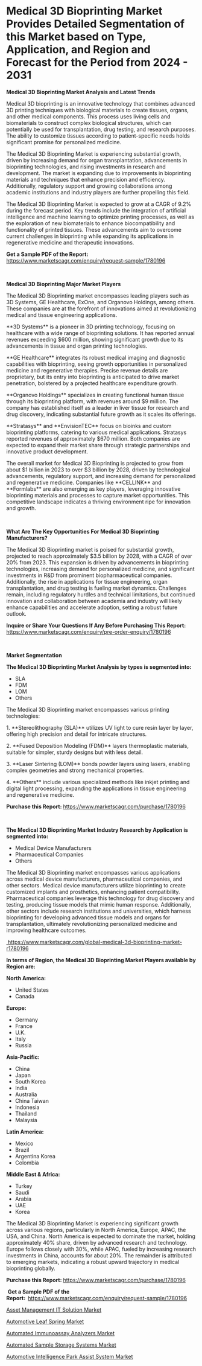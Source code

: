 <p><h1>Medical 3D Bioprinting Market Provides Detailed Segmentation of this Market based on Type, Application, and Region and Forecast for the Period from 2024 - 2031</h1></p><p><strong>Medical 3D Bioprinting Market Analysis and Latest Trends</strong></p>
<p><p>Medical 3D bioprinting is an innovative technology that combines advanced 3D printing techniques with biological materials to create tissues, organs, and other medical components. This process uses living cells and biomaterials to construct complex biological structures, which can potentially be used for transplantation, drug testing, and research purposes. The ability to customize tissues according to patient-specific needs holds significant promise for personalized medicine.</p><p>The Medical 3D Bioprinting Market is experiencing substantial growth, driven by increasing demand for organ transplantation, advancements in bioprinting technologies, and rising investments in research and development. The market is expanding due to improvements in bioprinting materials and techniques that enhance precision and efficiency. Additionally, regulatory support and growing collaborations among academic institutions and industry players are further propelling this field.</p><p>The Medical 3D Bioprinting Market is expected to grow at a CAGR of 9.2% during the forecast period. Key trends include the integration of artificial intelligence and machine learning to optimize printing processes, as well as the exploration of new biomaterials to enhance biocompatibility and functionality of printed tissues. These advancements aim to overcome current challenges in bioprinting while expanding its applications in regenerative medicine and therapeutic innovations.</p></p>
<p><strong>Get a Sample PDF of the Report:&nbsp;</strong> <a href="https://www.marketscagr.com/enquiry/request-sample/1780196?utm_campaign=1546&utm_medium=2&utm_source=Github&utm_content=ia&utm_term=09102024&utm_id=medical-3d-bioprinting">https://www.marketscagr.com/enquiry/request-sample/1780196</a></p>
<p>&nbsp;</p>
<p><strong>Medical 3D Bioprinting Major Market Players</strong></p>
<p><p>The Medical 3D Bioprinting market encompasses leading players such as 3D Systems, GE Healthcare, ExOne, and Organovo Holdings, among others. These companies are at the forefront of innovations aimed at revolutionizing medical and tissue engineering applications.</p><p>**3D Systems** is a pioneer in 3D printing technology, focusing on healthcare with a wide range of bioprinting solutions. It has reported annual revenues exceeding $600 million, showing significant growth due to its advancements in tissue and organ printing technologies.</p><p>**GE Healthcare** integrates its robust medical imaging and diagnostic capabilities with bioprinting, seeing growth opportunities in personalized medicine and regenerative therapies. Precise revenue details are proprietary, but its entry into bioprinting is anticipated to drive market penetration, bolstered by a projected healthcare expenditure growth.</p><p>**Organovo Holdings** specializes in creating functional human tissue through its bioprinting platform, with revenues around $9 million. The company has established itself as a leader in liver tissue for research and drug discovery, indicating substantial future growth as it scales its offerings.</p><p>**Stratasys** and **EnvisionTEC** focus on bioinks and custom bioprinting platforms, catering to various medical applications. Stratasys reported revenues of approximately $670 million. Both companies are expected to expand their market share through strategic partnerships and innovative product development.</p><p>The overall market for Medical 3D Bioprinting is projected to grow from about $1 billion in 2023 to over $3 billion by 2028, driven by technological advancements, regulatory support, and increasing demand for personalized and regenerative medicine. Companies like **CELLINK** and **Formlabs** are also emerging as key players, leveraging innovative bioprinting materials and processes to capture market opportunities. This competitive landscape indicates a thriving environment ripe for innovation and growth.</p></p>
<p>&nbsp;</p>
<p><strong>What Are The Key Opportunities For Medical 3D Bioprinting Manufacturers?</strong></p>
<p><p>The Medical 3D Bioprinting market is poised for substantial growth, projected to reach approximately $3.5 billion by 2028, with a CAGR of over 20% from 2023. This expansion is driven by advancements in bioprinting technologies, increasing demand for personalized medicine, and significant investments in R&D from prominent biopharmaceutical companies. Additionally, the rise in applications for tissue engineering, organ transplantation, and drug testing is fueling market dynamics. Challenges remain, including regulatory hurdles and technical limitations, but continued innovation and collaboration between academia and industry will likely enhance capabilities and accelerate adoption, setting a robust future outlook.</p></p>
<p><strong>Inquire or Share Your Questions If Any Before Purchasing This Report:</strong> <a href="https://www.marketscagr.com/enquiry/pre-order-enquiry/1780196?utm_campaign=1546&utm_medium=2&utm_source=Github&utm_content=ia&utm_term=09102024&utm_id=medical-3d-bioprinting">https://www.marketscagr.com/enquiry/pre-order-enquiry/1780196</a></p>
<p>&nbsp;</p>
<p><strong>Market Segmentation</strong></p>
<p><strong>The Medical 3D Bioprinting Market Analysis by types is segmented into:</strong></p>
<p><ul><li>SLA</li><li>FDM</li><li>LOM</li><li>Others</li></ul></p>
<p><p>The Medical 3D Bioprinting market encompasses various printing technologies: </p><p>1. **Stereolithography (SLA)** utilizes UV light to cure resin layer by layer, offering high precision and detail for intricate structures.</p><p>2. **Fused Deposition Modeling (FDM)** layers thermoplastic materials, suitable for simpler, sturdy designs but with less detail.</p><p>3. **Laser Sintering (LOM)** bonds powder layers using lasers, enabling complex geometries and strong mechanical properties.</p><p>4. **Others** include various specialized methods like inkjet printing and digital light processing, expanding the applications in tissue engineering and regenerative medicine.</p></p>
<p><strong>Purchase this Report:&nbsp;</strong><a href="https://www.marketscagr.com/purchase/1780196?utm_campaign=1546&utm_medium=2&utm_source=Github&utm_content=ia&utm_term=09102024&utm_id=medical-3d-bioprinting">https://www.marketscagr.com/purchase/1780196</a></p>
<p>&nbsp;</p>
<p><strong>The Medical 3D Bioprinting Market Industry Research by Application is segmented into:</strong></p>
<p><ul><li>Medical Device Manufacturers</li><li>Pharmaceutical Companies</li><li>Others</li></ul></p>
<p><p>The Medical 3D Bioprinting market encompasses various applications across medical device manufacturers, pharmaceutical companies, and other sectors. Medical device manufacturers utilize bioprinting to create customized implants and prosthetics, enhancing patient compatibility. Pharmaceutical companies leverage this technology for drug discovery and testing, producing tissue models that mimic human response. Additionally, other sectors include research institutions and universities, which harness bioprinting for developing advanced tissue models and organs for transplantation, ultimately revolutionizing personalized medicine and improving healthcare outcomes.</p></p>
<p><a href="https://www.marketscagr.com/global-medical-3d-bioprinting-market-r1780196?utm_campaign=1546&utm_medium=2&utm_source=Github&utm_content=ia&utm_term=09102024&utm_id=medical-3d-bioprinting">&nbsp;https://www.marketscagr.com/global-medical-3d-bioprinting-market-r1780196</a></p>
<p><strong>In terms of Region, the Medical 3D Bioprinting Market Players available by Region are:</strong></p>
<p>
    <p> <strong> North America: </strong>
        <ul>
            <li>United States</li>
            <li>Canada</li>
        </ul>
        </p> 
    <p> <strong> Europe: </strong>
        <ul>
            <li>Germany</li>
            <li>France</li>
            <li>U.K.</li>
            <li>Italy</li>
            <li>Russia</li>
        </ul>
        </p> 
    <p> <strong> Asia-Pacific: </strong>
        <ul>
            <li>China</li>
            <li>Japan</li>
            <li>South Korea</li>
            <li>India</li>
            <li>Australia</li>
            <li>China Taiwan</li>
            <li>Indonesia</li>
            <li>Thailand</li>
            <li>Malaysia</li>
        </ul>
        </p> 
    <p> <strong> Latin America: </strong>
        <ul>
            <li>Mexico</li>
            <li>Brazil</li>
            <li>Argentina Korea</li>
            <li>Colombia</li>
        </ul>
        </p> 
    <p> <strong> Middle East & Africa: </strong>
        <ul>
            <li>Turkey</li>
            <li>Saudi</li>
            <li>Arabia</li>
            <li>UAE</li>
            <li>Korea</li>
        </ul>
    </p>
    </p>
<p><p>The Medical 3D Bioprinting Market is experiencing significant growth across various regions, particularly in North America, Europe, APAC, the USA, and China. North America is expected to dominate the market, holding approximately 40% share, driven by advanced research and technology. Europe follows closely with 30%, while APAC, fueled by increasing research investments in China, accounts for about 20%. The remainder is attributed to emerging markets, indicating a robust upward trajectory in medical bioprinting globally.</p></p>
<p><strong>Purchase this Report: </strong><a href="https://www.marketscagr.com/purchase/1780196?utm_campaign=1546&utm_medium=2&utm_source=Github&utm_content=ia&utm_term=09102024&utm_id=medical-3d-bioprinting">https://www.marketscagr.com/purchase/1780196</a></p>
<p>&nbsp;<strong>Get a Sample PDF of the Report:&nbsp;&nbsp;</strong><a href="https://www.marketscagr.com/enquiry/request-sample/1780196?utm_campaign=1546&utm_medium=2&utm_source=Github&utm_content=ia&utm_term=09102024&utm_id=medical-3d-bioprinting">https://www.marketscagr.com/enquiry/request-sample/1780196</a></p>
<p><strong></strong></p>
<p><p><a href="https://www.linkedin.com/pulse/asset-management-solution-market-size-growing-cagr-95-qxuwe?utm_campaign=1546&utm_medium=2&utm_source=Github&utm_content=ia&utm_term=09102024&utm_id=medical-3d-bioprinting">Asset Management IT Solution Market</a></p><p><a href="https://www.linkedin.com/pulse/navigating-global-automotive-leaf-spring-market-from-trends-qafoe?utm_campaign=1546&utm_medium=2&utm_source=Github&utm_content=ia&utm_term=09102024&utm_id=medical-3d-bioprinting">Automotive Leaf Spring Market</a></p><p><a href="https://www.linkedin.com/pulse/global-automated-immunoassay-analyzers-market-product-dpr3e?trackingId=kh1eONwlRMeVEmwI8HsxYg%3D%3D&utm_campaign=1546&utm_medium=2&utm_source=Github&utm_content=ia&utm_term=09102024&utm_id=medical-3d-bioprinting">Automated Immunoassay Analyzers Market</a></p><p><a href="https://www.linkedin.com/pulse/emerging-opportunities-challenges-global-automated-sample-nshte?trackingId=eEh3CtAuS3iYEuD0BToP2g%3D%3D&utm_campaign=1546&utm_medium=2&utm_source=Github&utm_content=ia&utm_term=09102024&utm_id=medical-3d-bioprinting">Automated Sample Storage Systems Market</a></p><p><a href="https://www.linkedin.com/pulse/automotive-intelligence-park-assist-system-market-indicators-u0jre?utm_campaign=1546&utm_medium=2&utm_source=Github&utm_content=ia&utm_term=09102024&utm_id=medical-3d-bioprinting">Automotive Intelligence Park Assist System Market</a></p></p>